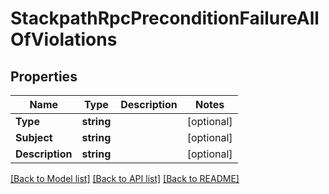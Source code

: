 # StackpathRpcPreconditionFailureAllOfViolations

## Properties

Name | Type | Description | Notes
------------ | ------------- | ------------- | -------------
**Type** | **string** |  | [optional] 
**Subject** | **string** |  | [optional] 
**Description** | **string** |  | [optional] 

[[Back to Model list]](../README.md#documentation-for-models) [[Back to API list]](../README.md#documentation-for-api-endpoints) [[Back to README]](../README.md)


